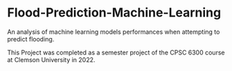 # Flood-Prediction-Machine-Learning
An analysis of machine learning models performances when attempting to predict flooding. 

This Project was completed as a semester project of the CPSC 6300 course at Clemson University in 2022.
